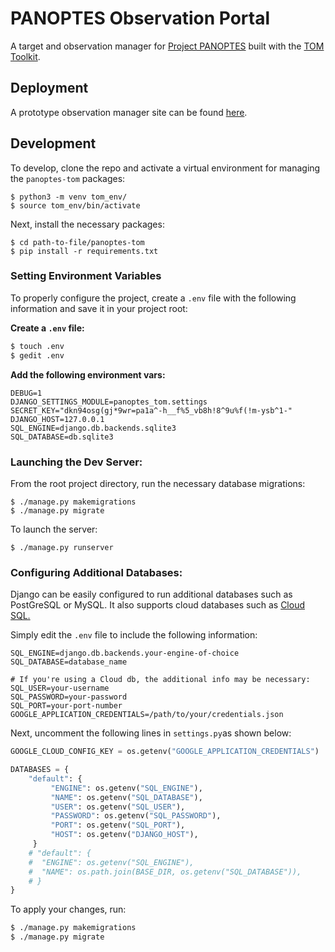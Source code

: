 # PANOPTES Observation Portal

A target and observation manager for [Project PANOPTES](https://github.com/panoptes) built with the [TOM Toolkit](https://tom-toolkit.readthedocs.io/en/stable/index.html).

## Deployment

A prototype observation manager site can be found [here](https://panoptes-tom.herokuapp.com/).

## Development

To develop, clone the repo and activate a virtual environment for managing the `panoptes-tom` packages:

```text
$ python3 -m venv tom_env/
$ source tom_env/bin/activate
```

Next, install the necessary packages:

```text
$ cd path-to-file/panoptes-tom
$ pip install -r requirements.txt
```

### Setting Environment Variables

To properly configure the project, create a `.env` file with the following information and save it in your project root:

**Create a `.env` file:**

```bash
$ touch .env
$ gedit .env
```

**Add the following environment vars:**

```text
DEBUG=1
DJANGO_SETTINGS_MODULE=panoptes_tom.settings
SECRET_KEY="dkn94osg(gj*9wr=pa1a^-h__f%5_vb8h!8^9u%f(!m-ysb^1-"
DJANGO_HOST=127.0.0.1
SQL_ENGINE=django.db.backends.sqlite3
SQL_DATABASE=db.sqlite3
```

### Launching the Dev Server:

From the root project directory, run the necessary database migrations:

```text
$ ./manage.py makemigrations
$ ./manage.py migrate
```

To launch the server:

```text
$ ./manage.py runserver
```

### Configuring Additional Databases:

Django can be easily configured to run additional databases such as PostGreSQL or MySQL. It also supports cloud databases such as [Cloud SQL. ](https://cloud.google.com/python/django/flexible-environment#understanding_the_code)

Simply edit the `.env` file to include the following information:

```text
SQL_ENGINE=django.db.backends.your-engine-of-choice
SQL_DATABASE=database_name

# If you're using a Cloud db, the additional info may be necessary:
SQL_USER=your-username
SQL_PASSWORD=your-password
SQL_PORT=your-port-number
GOOGLE_APPLICATION_CREDENTIALS=/path/to/your/credentials.json
```

Next, uncomment the following lines in `settings.py`as shown below:

```python
GOOGLE_CLOUD_CONFIG_KEY = os.getenv("GOOGLE_APPLICATION_CREDENTIALS")

DATABASES = {
    "default": {
         "ENGINE": os.getenv("SQL_ENGINE"),
         "NAME": os.getenv("SQL_DATABASE"),
         "USER": os.getenv("SQL_USER"),
         "PASSWORD": os.getenv("SQL_PASSWORD"),
         "PORT": os.getenv("SQL_PORT"),
         "HOST": os.getenv("DJANGO_HOST"),
     }
    # "default": {
    #  "ENGINE": os.getenv("SQL_ENGINE"),
    #  "NAME": os.path.join(BASE_DIR, os.getenv("SQL_DATABASE")),
    # }
}

```

To apply your changes, run:

```bash
$ ./manage.py makemigrations
$ ./manage.py migrate
```



